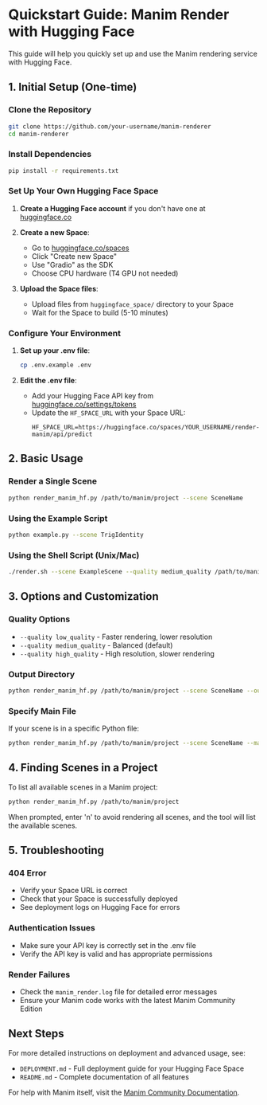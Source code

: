 # Quickstart Guide: Manim Render with Hugging Face

This guide will help you quickly set up and use the Manim rendering service with Hugging Face.

## 1. Initial Setup (One-time)

### Clone the Repository
```bash
git clone https://github.com/your-username/manim-renderer
cd manim-renderer
```

### Install Dependencies
```bash
pip install -r requirements.txt
```

### Set Up Your Own Hugging Face Space
1. **Create a Hugging Face account** if you don't have one at [huggingface.co](https://huggingface.co/join)
2. **Create a new Space**:
   - Go to [huggingface.co/spaces](https://huggingface.co/spaces)
   - Click "Create new Space"
   - Use "Gradio" as the SDK
   - Choose CPU hardware (T4 GPU not needed)

3. **Upload the Space files**:
   - Upload files from `huggingface_space/` directory to your Space
   - Wait for the Space to build (5-10 minutes)

### Configure Your Environment
1. **Set up your .env file**:
   ```bash
   cp .env.example .env
   ```

2. **Edit the .env file**:
   - Add your Hugging Face API key from [huggingface.co/settings/tokens](https://huggingface.co/settings/tokens)
   - Update the `HF_SPACE_URL` with your Space URL:
     ```
     HF_SPACE_URL=https://huggingface.co/spaces/YOUR_USERNAME/render-manim/api/predict
     ```

## 2. Basic Usage

### Render a Single Scene
```bash
python render_manim_hf.py /path/to/manim/project --scene SceneName
```

### Using the Example Script
```bash
python example.py --scene TrigIdentity
```

### Using the Shell Script (Unix/Mac)
```bash
./render.sh --scene ExampleScene --quality medium_quality /path/to/manim/project
```

## 3. Options and Customization

### Quality Options
- `--quality low_quality` - Faster rendering, lower resolution
- `--quality medium_quality` - Balanced (default)
- `--quality high_quality` - High resolution, slower rendering

### Output Directory
```bash
python render_manim_hf.py /path/to/manim/project --scene SceneName --output-dir ./my_videos
```

### Specify Main File
If your scene is in a specific Python file:
```bash
python render_manim_hf.py /path/to/manim/project --scene SceneName --main-file my_file.py
```

## 4. Finding Scenes in a Project

To list all available scenes in a Manim project:
```bash
python render_manim_hf.py /path/to/manim/project
```
When prompted, enter 'n' to avoid rendering all scenes, and the tool will list the available scenes.

## 5. Troubleshooting

### 404 Error
- Verify your Space URL is correct
- Check that your Space is successfully deployed
- See deployment logs on Hugging Face for errors

### Authentication Issues
- Make sure your API key is correctly set in the .env file
- Verify the API key is valid and has appropriate permissions

### Render Failures
- Check the `manim_render.log` file for detailed error messages
- Ensure your Manim code works with the latest Manim Community Edition

## Next Steps

For more detailed instructions on deployment and advanced usage, see:
- `DEPLOYMENT.md` - Full deployment guide for your Hugging Face Space
- `README.md` - Complete documentation of all features

For help with Manim itself, visit the [Manim Community Documentation](https://docs.manim.community/).